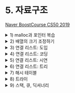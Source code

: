 # 5. 자료구조

[Naver BoostCourse CS50 2019](https://www.edwith.org/boostcourse-cs-050)

<details>
  <summary>1) malloc과 포인터 복습</summary>

# 학습 목표

포인터의 개념과 malloc 함수의 용법을 잘 이해할 수 있다.

# malloc과 포인터 복습

아래와 같은 main 함수 코드가 있다. 여기서 문제가 될 만한 지점을 발견해 보자

```c
#include <stdlib.h>

int main(void)
{
    int *x;
    int *y;

    x = malloc(sizeof(int));

    *x = 42;
    *y = 13;
}
```

main 함수 안의 첫 두 줄에서는 **포인터 x와 y**를 선언한다.

그리고 x에는 **malloc** 함수를 이용해서 int 자료형 크기에 해당하는 메모리를 할당한다.

그 다음에는 x와 y 포인터가 가리키는 지점에 각각 42와 13을 저장한다.

여기서 문제가 될 만한 부분은 \*y = 13이다. y는 포인터로만 선언되었을 뿐이지, 어디를 가리킬 지에 대해서는 아직 정의가 되지 않았다.

따라서 **초기화 되지 않은 \*y**는 프로그램 어딘가를 임의로 가리키고 있을 수도 있다.

따라서 그 곳에 13이라는 값을 저장하는 것이 오류를 발생시킬 수도 있는 것이다.

아래 코드와 같이 `y = x;`라는 코드를 더해주면, y는 x가 가리키는 곳과 동일한 곳을 가리키게 된다.

따라서 `*y = 13;`으로 저장하면 x가 가리키는 곳에도 동일하게 13으로 저장될 것이다.

```c
y = x;

*y = 13;
```

# 생각해보기

포인터를 초기화시키지 않고 값을 저장하면 어떤 오류가 발생할 수 있을까?

- 초기화되지 않는 포인터는 프로그램 어딘가를 임의로 가리키고 있을 수 있는데, 거기에는 쓰레기 값이 있다고 가정해야 된다. 이처럼 없거나 잘못된 주소에 접근하여 값을 저장하려 하면 메모리 문제가 일어날 수 있다.g

</details>

<details>
  <summary>2) 배열의 크기 조정하기</summary>
  
  # 학습 목표

배열의 크기를 조정하는 코드를 작성할 수 있다.

# 배열의 크기 조정하기

일정한 크기의 배열이 주어졌을 때, 그 크기를 키우려면 어떻게 해야 할까요?

단순하게 현재 배열이 저장되어 있는 메모리 위치의 바로 옆에 일정 크기의 메모리를 더 덧붙이면 되겠지만, 실제로는 다른 데이터가 저장되어 있을 확률이 높다.

따라서 안전하게 **새로운 공간에 큰 크기의 메모리를 다시 할당**하고 기존 배열의 값들을 하나씩 옮겨줘야 한다.

따라서 이런 작업은 **O(n)**, 즉 배열의 크기 n만큼의 실행 시간이 소요될 것이다.

이 과정을 아래 코드와 같이 나타낼 수 있다.

```c
#include <stdio.h>
#include <stdlib.h>

int main(void)
{
    //int 자료형 3개로 이루어진 list라는 포인터를 선언하고 메모리 할당
    int *list = malloc(3 * sizeof(int));

    //포인터가 잘 선언되었는지 확인
    if (list == NULL)
    {
        return 1;
    }

    //list 배열의 각 인덱스에 값 저장
    list[0] = 1;
    list[1] = 2;
    list[2] = 3;

    //int 자료형 4개 크기의 tmp 라는 포인터를 선언하고 메모리 할당
    int *tmp = malloc(4 * sizeof(int));

    if (tmp == NULL)
    {
        return 1;
    }

    //list 값을 tmp로 복사
    for (int i = 0; i < 3; i++)
    {
        tmp[i] = list[i];
    }

    //tmp 배열의 네 번째 값도 설정
    tmp[3] = 4;

    //list의 메모리를 초기화
    free(list);

    //list가 tmp와 같은 곳을 가리키도록 지정
    list = tmp;

    //새로운 배열 list의 값 확인
    for (int i = 0; i < 4; i++)
    {
        printf("%i\n", list[i]);
    }

    //list의 메모리 초기화
    free(list);
}
```

위와 동일한 작업을 **realloc** 이라는 함수를 이용해서 수행할 수도 있다.

```c
#include <stdio.h>
#include <stdlib.h>

int main(void)
{
    int *list = malloc(3 * sizeof(int));
    if (list == NULL)
    {
        return 1;
    }

    list[0] = 1;
    list[1] = 2;
    list[2] = 3;

    //tmp 포인터에 메모리를 할당하고 list의 값 복사
    int *tmp = realloc(list, 4 * sizeof(int));
    if (tmp == NULL)
    {
        return 1;
    }

    //list가 tmp와 같은 곳을 가리키도록 지정
    list = tmp;

    //새로운 list의 네 번째 값 저장
    list[3] = 4;

    //list의 값 확인
    for (int i = 0; i < 4; i++)
    {
        printf("%i\n", list[i]);
    }

    //list의 메모리 초기화
    free(list);
}
```

# 생각해보기

이미 할당된 메모리의 크기를 조절할 때 임시 메모리를 새로 할당해줘야 하는 이유는 무엇인가?

- 이미 메모리가 할당되어 있는 곳 주변을 이미 프로그램의 다른 부분에서 사용하고 있을 수 있기 때문에 메모리의 크기를 조정할 때에는 다른 주소에 새로 메모리를 할당해줘야 한다.

</details>

<details>
  <summary>3) 연결 리스트: 도입</summary>

# 학습 목표

연결 리스트의 정의를 설명할 수 있다.

# 연결 리스트

**데이터 구조**는 우리가 컴퓨터 메모리를 더 효율적으로 관리하기 위해 새로 정의하는 구조체이다.

일종의 메모리 레이아웃, 또는 지도라고 생각할 수 있다.

이번에는 데이터 구조 중 하나인 **연결 리스트**에 대해 알아보자.

**배열**에서는 각 인덱스의 값이 메모리 상에서 연이어 저장되어 있다.

하지만 꼭 그럴 필요가 있을까? 각 값이 메모리 상의 여러 군데 나뉘어져 있다고 하더라도 바로 다음 값의 **메모리 주소**만 기억하고 있다면 여전히 값을 연이어서 읽어들일 수 있다.

이를 '**연결 리스트**'라고 한다. 아래 그림과 같이 크기가 3인 연결 리스트는 각 인덱스의 메모리 주소에서 **자신의 값**과 함께 **바로 다음 값의 주소(포인터)**를 저장한다.

<img src="imgs/linkedList1.png" width="400">

연결 리스트의 가장 첫 번째 값인 1은 2의 메모리 주소를, 2는 3의 메모리 주소를 함께 저장하고 있다.

3은 다음 값이 없기 때문에 NULL (\0, 즉 0으로 채워진 값을 의미한다)을 다음 값의 주소로 저장한다.

연결 리스트는 아래 코드와 같이 간단한 구조체로 정의할 수 있다.

```c
typedef struct node // type name
{
	int number;
	struct node *next;
}
node; // alias
```

# 생각해보기

연결 리스트를 배열과 비교했을 때 장단점은 무엇이 있을까?

- 장점: 리스트의 크기를 유연하게 조절할 수 있다. (즉, 새로운 요소를 추가, 삭제, 수정하기가 용이하다).
- 단점: 값 뿐만 아니라 다음 값에 대한 주소까지도 함께 저장해야 하기 때문에 메모리 사용량이 늘어난다.

</details>

<details>
  <summary>4) 연결 리스트: 코딩</summary>

# 학습 목표

연결 리스트를 구현하고 사용할 수 있다.

# 연결리스트

앞서 정의한 구조체를 활용해서 실제로 연결 리스트를 구현해보자.

아래 코드의 내용과 각 주석을 따라가 보자

```c
#include <stdio.h>
#include <stdlib.h>

//연결 리스트의 기본 단위가 되는 node 구조체를 정의한다.
typedef struct node
{
    //node 안에서 정수형 값이 저장되는 변수를 number로 지정한다.
    int number;

    //다음 node의 주소를 가리키는 포인터를 *next로 지정한다.
    struct node *next;
}
node;

int main(void)
{
    //list라는 이름의 node 포인터를 정의한다. 연결 리스트의 가장 첫 번째 node를 가리킬 거이다.
    //이 포인터는 현재 아무 것도 가리키고 있지 않기 때문에 NULL로 초기화한다.
    node *list = NULL;

    //새로운 node를 위해 메모리를 할당하고 포인터 *n으로 가리킨다.
    node *n = malloc(sizeof(node));
    if (n == NULL)
    {
        return 1;
    }

    //n의 number 필드에 1의 값을 저장한다. "n->number"는 "(*n).number"와 동일한 의미이다.
    //즉, n이 가리키는 node의 number 필드를 의미하는 것이다.
    //간단하게 화살표 표시 '->'로 쓸 수 있다. n의 number의 값을 1로 저장한다.
    n->number = 1;

    //n 다음에 정의된 node가 없으므로 NULL로 초기화한다.
    n->next = NULL;

    //이제 첫 번째 node를 정의했기 때문에 list 포인터를 n 포인터로 바꿔준다.
    list = n;

    //이제 list에 다른 node를 더 연결하기 위해 n에 새로운 메모리를 다시 할당한다.
    n = malloc(sizeof(node));
    if (n == NULL)
    {
        return 1;
    }

    //n의 number와 next의 값을 각각 저장한다.
    n->number = 2;
    n->next = NULL;

    //list가 가리키는 것은 첫 번째 node이다.
    //이 node의 다음 node를 n 포인터로 지정한다.
    list->next = n;

    //다시 한 번 n 포인터에 새로운 메모리를 할당하고 number과 next의 값을 저장한다.
    n = malloc(sizeof(node));
    n->number = 3;
    n-> next = NULL;

    //현재 list는 첫 번째 node를 가리키고, 이는 두 번째 node와 연결되어 있다.
    //따라서 세 번째 node를 더 연결하기 위해 첫 번째 node(list)의
    //다음 node(list->next)이 다음 node(list->next->next)를 n 포인터로 지정한다.
    list->next->next = n;

    //이제 list에 연결된 node를 처음부터 방문하면서 각 number 값을 출력한다.
    //마지막 node의 next에는 NULL이 저장되어 있을 것이기 때문에 이 것이 for 루프의 종료 조건이 된다.
    for (node *tmp = list; tmp != NULL; tmp = tmp->next)
    {
        printf("%i\n", tmp->number);
    }

    //메모리를 해제해 주기 위해 listㅇ에 연결된 node들을 처음부터 방문하면서 free 해준다.
    while (list != NULL)
    {
        node *tmp = list->next;
        free(list);
        list = tmp;
    }
}
```

# 생각해보기

연결 리스트의 중간에 node를 추가하거나 삭제하는 코드는 어떻게 작성할 수 있을까?

```c
#include <stdio.h>
#include <stdlib.h>

typedef struct node
{
    int number;
    struct node *next;
}
node;

int main(void)
{
    node *list = NULL;

    node *n = malloc(sizeof(node));
    if (n == NULL)
    {
        return 1;
    }

    n->number = 1;
    n->next = NULL;

    list = n;

    n = malloc(sizeof(node));
    if (n == NULL)
    {
        return 1;
    }

    n->number = 3;
    n->next = NULL;

    list->next = n;

    n = malloc(sizeof(node));
    if (n == NULL)
    {
        return 1;
    }

    n->number = 4;
    n->next = NULL;
    list->next->next = n;

    //중간에 number 필드의 값이 2인 노드 추가
    n = malloc(sizeof(node));
    if (n == NULL)
    {
        return 1;
    }

    n->number = 2;
    //새로 만든 노드가 number 필드의 값이 3인 node를 가리키도록 지정
    n->next = list->next;
    list->next = n;

    //number 필드의 값이 3인 중간 노드 삭제
    n = list->next->next;
    list->next->next = n->next;
    free(n);

    //모든 노드의 number 값 출력
    for (node *tmp = list; tmp != NULL; tmp = tmp->next)
    {
        printf("%i\n", tmp->number);
    }




}
```

</details>

<details>
  <summary>5) 연결 리스트: 시연</summary>

# 학습 목표

연결 리스트와 배열의 장단점을 설명할 수 있다.

# 연결 리스트

배열과 비교해서 **연결 리스트**는 새로운 값을 추가할 때 전체 덩어리에 다시 메모리를 할당하지 않아도 된다는 장점이 있다.

하지만 이런 유동적인 구조는 그 대가가 따른다. 구조가 정적인 배열과 달리 연결 리스트에서는 임의 접근이 불가능하다. (중간의 특정 인덱스 위치에 바로 접근할 수가 없음)

연결 리스트에 값을 추가하거나 검색하는 경우를 생각해 보자.

이를 위해서는 해당하는 위치까지 리스트의 각 node들을 따라 이동해야 한다.

따라서 연결 리스트의 크기가 n일 때 그 실행 시간은 **O(n)**이 된다.

배열의 경우 임의 접근이 가능하기 때문에 (정렬되어 있는 경우) 이진 검색을 이용하면 **O(log n)**의 실행 시간이 소요되는 것에 비해서 다소 불리하다.

이처럼 여러 자료구조에는 각각의 장단점이 존재한다.

프로그래밍을 할 때 목적에 부합하는 가장 효율적인 자료구조를 고민해서 사용하는 것이 중요하다.

# 생각해보기

배열이 정렬되어 있지 않은 경우의 검색 소요 시간을 연결 리스트의 검색 시간과 비교해 보자.

- 배열이 정렬되어 있지 않은 경우: 이진 탐색을 사용하기에 적절하지 않기에 선형 탐색을 사용하게 될 경우 실행시간의 상한이 **O(n)**이 된다.
- 연결 리스트의 경우에는 임의 접근이 불가능하기 때문에 처음부터 포인터를 따라가며 모든 값들을 확인해야 하기 때문에 마찬가지로 실행시간의 상한이 **O(n)**이 된다.

</details>

<details>
  <summary>6) 연결 리스트: 트리</summary>

# 학습 목표

트리의 구조를 설명하고 활용하는 코드를 작성할 수 있다.

# 트리

트리는 연결 리스트를 기반으로 한 새로운 자료 구조이다.

연결 리스트에서 각 노드(연결 리스트 내의 한 요소를 지칭)들의 연결이 1차원적으로 구성되어 있다면, 트리에서의 노드들의 연결은 2차원적으로 구성되어 있다고 볼 수 있다.

각 노드는 일정한 층에 속하고, 다음 층의 노드들을 가리키는 포인터를 가지게 된다.

아래 그림은 트리의 한 예이다. 나무가 거꾸로 뒤집혀 있는 형태를 생각하면 된다.

가장 높은 층에서 트리가 시작되는 노드를 '**루트**'라고 한다. 루트 노드는 다음 층의 노드들을 가리키고 있고, 이를 '**자식 노드**'라고 한다.

<img src="imgs/linkedList2.png" width="400">

위 그림에 묘사된 트리는 구체적으로 '**이진 검색 트리**'이다.

각 노드가 구성되어 있는 구조를 살펴보면 일정한 규칙을 알 수 있다.

먼저 하나의 노드는 두 개의 자식 노드를 가진다.

또 왼쪽 자식 노드는 자신의 값보다 작고, 오른쪽 자식 노드는 자신의 값보다 크다.

따라서 이런 트리 구조는 이진 검색을 수행하는데 유리하다.

아래 코드에서는 이진 검색 트리의 노드 구조체와 "50"을 재귀적으로 검색하는 **이진 검색 함수**가 구현되어 있다

```c
//이진 검색 트리의 노드 구조체
typedef struct node
{
    //노드의 값
    int number;

    //왼쪽 자식 노드
    struct node *left;

    //오른쪽 자식의 노드
    struct node *right;
}
node;

//이진 검색 함수 (*tree는 이진 검색 트리를 가리키는 포인터)
bool search(node *tree)
{
    //트리가 비어있는 경우 'false'를 반환하고 함수 종료
    if (tree == NULL)
    {
        return false;
    }
    //현재 노드의 값이 50보다 크면 왼쪽 노드 검색
    else if (50 < tree->number)
    {
        return search(tree->left);
    }
    //현재 노드의 값이 50보다 작으면 오른쪽 노드 검색
    else if (50 > tree->number)
    {
        return search(tree->right);
    }
    //위 모든 조건이 만족하지 않으면 노드의 값이 50이므로 'true' 반환
    else {
        return true;
    }
}
```

이진 검색 트리를 활용하였을 때 검색 실행 시간과 노드 삽입 시간은 모두 **O(log n)**이다.

# 생각해보기

값을 검색할 때 이진 트리가 기본 연결 리스트에 비해 가지는 장점과 단점은 무엇이 있을까?

- 장점: 이진 검색이 가능하기 때문에 검색 시 실행시간이 O(n)에서 O(log n)으로 더 빨라진다.
- 단점: 트리의 각 노드에서 기본 연결 리스트에 비해서 한 개의 포인터를 더 가지기 때문에 메모리를 더 많이 사용하게 된다.

</details>

<details>
  <summary>7) 해시 테이블</summary>

# 학습 목표

해시 테이블의 원리와 구조를 설명할 수 있다.

# 해시 테이블

해시 테이블은 '**연결 리스트의 배열**'이다. 여러 값들을 몇 개의 바구니에 나눠 담는 상황을 생각해보자.

각 값들은 '**해시 함수**'라는 맞춤형 함수를 통해서 어떤 바구니에 담기는 지가 결정된다.

각 바구니에 담기는 값들은 그 바구니에서 새롭게 정의되는 연결 리스트로 이어진다.

이와 같이 연결 리스트가 담긴 바구니가 여러 개 있는 것이 '연결 리스트의 배열', 즉 '해시 테이블'이 된다.

쉬운 예로 아래 그림과 같이 사람의 이름이 해시 테이블에 저장되며, 해시 함수는 '**이름의 가장 첫 글자**'인 경우를 생각해 보자.

그 경우 알파벳 개수에 해당하는 총 26개의 포인터들이 있을 수 있으며, 각 포인터는 그 알파벳을 시작으로 하는 이름들을 저장하는 연결 리스트를 가리키게 된다.

<img src="imgs/hashTable.png" width="400">

만약 해시 함수가 이상적이라면, 각 바구니에는 단 하나의 값들만 담기게 될 것이다.

따라서 검색 시간은 **O(1)**이 된다.

하지만 그렇지 않은 경우, 최악의 상황에는 단 하나의 바구니에 모든 값들이 담겨서 **O(n)**이 될 수도 있다.

일반적으로는 최대한 많은 바구니를 만드는 해시 함수를 사용하기 때문에 거의 O(1)에 가깝다고 볼 수 있다.

# 생각해보기

해시 함수는 어떻게 만들 수 있을까?

- 일단 해시 함수의 기준('첫 번째 문자', '첫 두 개의 문자' 등)을 정하고, 어떤 기준에 부합하는 지를 체크하는 코드를 만든 뒤, 기준에 해당하는 포인터에 할당하는 코드를 만들고, 각 포인터에서 연결리스트의 어떤 부분에 삽입될 지 결정하는 알고리즘을 구현해야 할 것이다.

</details>

<details>
  <summary>8) 트라이</summary>

</details>

<details>
  <summary>9) 스택, 큐, 딕셔너리</summary>

</details>
